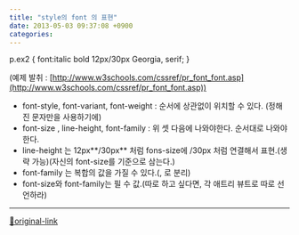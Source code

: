 ```yaml
---
title: "style의 font 의 표현"
date: 2013-05-03 09:37:08 +0900
categories: 
---
```

  

p.ex2 {
font:italic bold 12px/30px Georgia, serif;
}

  

(예제 발취 : [http://www.w3schools.com/cssref/pr_font_font.asp](http://www.w3schools.com/cssref/pr_font_font.asp))
  


- font-style, font-variant, font-weight : 순서에 상관없이 위치할 수 있다. (정해진 문자만을 사용하기에)
- font-size , line-height, font-family : 위 셋 다음에 나와야한다. 순서대로 나와야한다.
- line-height 는 12px**/30px** 처럼 fons-size에 /30px 처럼 연결해서 표현.(생략 가능)(자신의 font-size를 기준으로 삼는다.)
- font-family 는 복합의 값을 가질 수 있다.(, 로 분리)
- font-size와 font-family는 필 수 값.(따로 하고 싶다면, 각 애트리 뷰트로 따로 선언하라)






***
[🔗original-link](http://www.mins01.com/mh/tech/read/829)